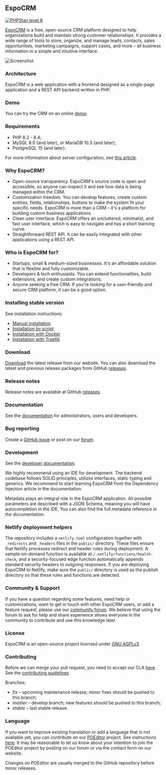## EspoCRM

[![PHPStan level 8](https://img.shields.io/badge/PHPStan-level%208-brightgreen)](#espocrm)

[EspoCRM](https://www.espocrm.com) is a free, open-source CRM platform designed to help organizations build and maintain strong customer relationships.
It provides a wide range of tools to store, organize, and manage leads, contacts, sales opportunities, marketing campaigns,
support cases, and more – all business information in a simple and intuitive interface.

![Screenshot](https://user-images.githubusercontent.com/1006792/226094559-995dfd2a-a18f-4619-a21b-79a4e671990a.png)

### Architecture

EspoCRM is a web application with a frontend designed as a single-page application and a REST API
backend written in PHP.

### Demo

You can try the CRM on an online [demo](https://www.espocrm.com/demo/).

### Requirements

* PHP 8.2 - 8.4;
* MySQL 8.0 (and later), or MariaDB 10.3 (and later);
* PostgreSQL 15 (and later).

For more information about server configuration, see [this article](https://docs.espocrm.com/administration/server-configuration/).

### Why EspoCRM?

* Open-source transparency. EspoCRM's source code is open and accessible, so anyone can inspect it and see how data is being managed within the CRM.
* Customization freedom. You can develop features, create custom entities, fields, relationships, buttons to make the system fit your specific needs. EspoCRM is more than a CRM – it's a platform for building custom business applications.
* Clean user interface. EspoCRM offers an uncluttered, minimalist, and fast user interface, which is easy to navigate and has a short learning curve.
* Straightforward REST API. It can be easily integrated with other applications using a REST API.

### Who is EspoCRM for?

* Startups, small & medium-sized businesses. It's an affordable solution that is flexible and fully customizable.
* Developers & tech enthusiasts. You can extend functionalities, build extensions, and create custom integrations.
* Anyone seeking a free CRM. If you're looking for a user-friendly and secure CRM platform, it can be a good option.

### Installing stable version

See installation instructions:

* [Manual installation](https://docs.espocrm.com/administration/installation/)
* [Installation by script](https://docs.espocrm.com/administration/installation-by-script/)
* [Installation with Docker](https://docs.espocrm.com/administration/docker/installation/)
* [Installation with Traefik](https://docs.espocrm.com/administration/docker/traefik/)

### Download

[Download](https://www.espocrm.com/download/) the latest release from our website. You can also download the latest and previous release packages from GitHub [releases](https://github.com/espocrm/espocrm/releases).

### Release notes

Release notes are available at GitHub [releases](https://github.com/espocrm/espocrm/releases).

### Documentation

See the [documentation](https://docs.espocrm.com) for administrators, users and developers.

### Bug reporting

Create a [GitHub issue](https://github.com/espocrm/espocrm/issues/new/choose) or post on our [forum](https://forum.espocrm.com/forum/bug-reports).

### Development

See the [developer documentation](https://docs.espocrm.com/development/).

We highly recommend using an IDE for development. The backend codebase follows SOLID principles, utilizes interfaces, static typing and generics. We recommend to start learning EspoCRM from the Dependency Injection article in the documentation.

Metadata plays an integral role in the EspoCRM application. All possible parameters are described with a JSON Schema, meaning you will have autocompletion in the IDE. You can also find the full metadata reference in the documentation.

### Netlify deployment helpers

The repository includes a `netlify.toml` configuration together with `_redirects` and `_headers` files in the `public/` directory. These files ensure that Netlify processes redirect and header rules during deployment. A sample on-demand function is available at `/.netlify/functions/health-check`, and a security-focused edge function automatically appends standard security headers to outgoing responses. If you are deploying EspoCRM to Netlify, make sure the `public/` directory is used as the publish directory so that these rules and functions are detected.

### Community & Support

If you have a question regarding some features, need help or customizations, want to get in touch with other EspoCRM users, or add a feature request, please use our [community forum](https://forum.espocrm.com/). We believe that using the forum to ask for help and share experience allows everyone in the community to contribute and use this knowledge later.

### License

EspoCRM is an open-source project licensed under [GNU AGPLv3](https://raw.githubusercontent.com/espocrm/espocrm/master/LICENSE.txt).

### Contributing

Before we can merge your pull request, you need to accept our CLA [here](https://github.com/espocrm/cla). See the [contributing guidelines](https://github.com/espocrm/espocrm/blob/master/.github/CONTRIBUTING.md).

Branches:

* *fix* – upcoming maintenance release; minor fixes should be pushed to this branch;
* *master* – develop branch; new features should be pushed to this branch;
* *stable* – last stable release.

### Language

If you want to improve existing translation or add a language that is not available yet, you can contribute on our [POEditor](https://poeditor.com/join/project/gLDKZtUF4i) project. See instructions [here](https://www.espocrm.com/blog/how-to-use-poeditor-to-translate-espocrm/). It may be reasonable to let us know about your intention to join the POEditor project by posting on our forum or via the contact form on our website.

Changes on POEditor are usually merged to the GitHub repository before minor releases.
